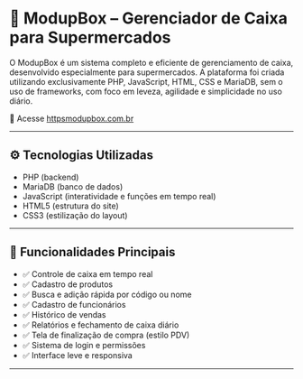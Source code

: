 # 🛒 ModupBox – Gerenciador de Caixa para Supermercados

O ModupBox é um sistema completo e eficiente de gerenciamento de caixa, desenvolvido especialmente para supermercados. A plataforma foi criada utilizando exclusivamente PHP, JavaScript, HTML, CSS e MariaDB, sem o uso de frameworks, com foco em leveza, agilidade e simplicidade no uso diário.

🔗 Acesse [httpsmodupbox.com.br](https://modupbox.com.br)

---

## ⚙️ Tecnologias Utilizadas

- PHP (backend)
- MariaDB (banco de dados)
- JavaScript (interatividade e funções em tempo real)
- HTML5 (estrutura do site)
- CSS3 (estilização do layout)

---

## 🧩 Funcionalidades Principais

- ✅ Controle de caixa em tempo real
- ✅ Cadastro de produtos
- ✅ Busca e adição rápida por código ou nome
- ✅ Cadastro de funcionários
- ✅ Histórico de vendas
- ✅ Relatórios e fechamento de caixa diário
- ✅ Tela de finalização de compra (estilo PDV)
- ✅ Sistema de login e permissões
- ✅ Interface leve e responsiva

---

